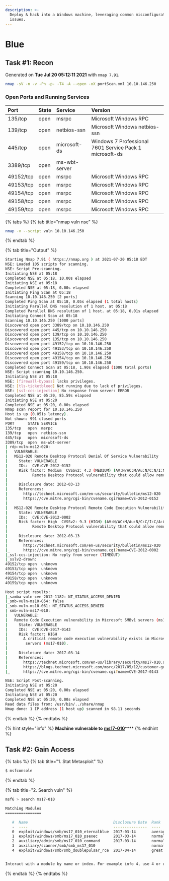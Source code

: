 ```yaml
---
description: >-
  Deploy & hack into a Windows machine, leveraging common misconfigurations
  issues.
---
```


# Blue

## Task \#1: Recon

Generated on **Tue Jul 20 05:12:11 2021** with `nmap 7.91`.

```bash
nmap -sV -n -v -Pn -p- -T4 -A --open -oX portScan.xml 10.10.146.250
```

### Open Ports and Running Services

| Port | State | Service | Version |
| :--- | :--- | :--- | :--- |
| 135/tcp | open | msrpc | Microsoft Windows RPC |
| 139/tcp | open | netbios-ssn | Microsoft Windows netbios-ssn |
| 445/tcp | open | microsoft-ds | Windows 7 Professional 7601 Service Pack 1 microsoft-ds |
| 3389/tcp | open | ms-wbt-server |  |
| 49152/tcp | open | msrpc | Microsoft Windows RPC |
| 49153/tcp | open | msrpc | Microsoft Windows RPC |
| 49154/tcp | open | msrpc | Microsoft Windows RPC |
| 49158/tcp | open | msrpc | Microsoft Windows RPC |
| 49159/tcp | open | msrpc | Microsoft Windows RPC |

{% tabs %}
{% tab title="nmap vuln nse" %}
```bash
nmap -v --script vuln 10.10.146.250
```
{% endtab %}

{% tab title="Output" %}
```bash
Starting Nmap 7.91 ( https://nmap.org ) at 2021-07-20 05:18 EDT
NSE: Loaded 105 scripts for scanning.
NSE: Script Pre-scanning.
Initiating NSE at 05:18
Completed NSE at 05:18, 10.00s elapsed
Initiating NSE at 05:18
Completed NSE at 05:18, 0.00s elapsed
Initiating Ping Scan at 05:18
Scanning 10.10.146.250 [2 ports]
Completed Ping Scan at 05:18, 0.05s elapsed (1 total hosts)
Initiating Parallel DNS resolution of 1 host. at 05:18
Completed Parallel DNS resolution of 1 host. at 05:18, 0.01s elapsed
Initiating Connect Scan at 05:18
Scanning 10.10.146.250 [1000 ports]
Discovered open port 3389/tcp on 10.10.146.250
Discovered open port 445/tcp on 10.10.146.250
Discovered open port 139/tcp on 10.10.146.250
Discovered open port 135/tcp on 10.10.146.250
Discovered open port 49152/tcp on 10.10.146.250
Discovered open port 49153/tcp on 10.10.146.250
Discovered open port 49158/tcp on 10.10.146.250
Discovered open port 49154/tcp on 10.10.146.250
Discovered open port 49159/tcp on 10.10.146.250
Completed Connect Scan at 05:18, 1.90s elapsed (1000 total ports)
NSE: Script scanning 10.10.146.250.
Initiating NSE at 05:18
NSE: [firewall-bypass] lacks privileges.
NSE: [tls-ticketbleed] Not running due to lack of privileges.
NSE: [ssl-ccs-injection] No response from server: ERROR
Completed NSE at 05:20, 85.59s elapsed
Initiating NSE at 05:20
Completed NSE at 05:20, 0.00s elapsed
Nmap scan report for 10.10.146.250
Host is up (0.051s latency).
Not shown: 991 closed ports
PORT      STATE SERVICE
135/tcp   open  msrpc
139/tcp   open  netbios-ssn
445/tcp   open  microsoft-ds
3389/tcp  open  ms-wbt-server
| rdp-vuln-ms12-020: 
|   VULNERABLE:
|   MS12-020 Remote Desktop Protocol Denial Of Service Vulnerability
|     State: VULNERABLE
|     IDs:  CVE:CVE-2012-0152
|     Risk factor: Medium  CVSSv2: 4.3 (MEDIUM) (AV:N/AC:M/Au:N/C:N/I:N/A:P)
|           Remote Desktop Protocol vulnerability that could allow remote attackers to cause a denial of service.
|           
|     Disclosure date: 2012-03-13
|     References:
|       http://technet.microsoft.com/en-us/security/bulletin/ms12-020
|       https://cve.mitre.org/cgi-bin/cvename.cgi?name=CVE-2012-0152
|   
|   MS12-020 Remote Desktop Protocol Remote Code Execution Vulnerability
|     State: VULNERABLE
|     IDs:  CVE:CVE-2012-0002
|     Risk factor: High  CVSSv2: 9.3 (HIGH) (AV:N/AC:M/Au:N/C:C/I:C/A:C)
|           Remote Desktop Protocol vulnerability that could allow remote attackers to execute arbitrary code on the targeted system.
|           
|     Disclosure date: 2012-03-13
|     References:
|       http://technet.microsoft.com/en-us/security/bulletin/ms12-020
|_      https://cve.mitre.org/cgi-bin/cvename.cgi?name=CVE-2012-0002
|_ssl-ccs-injection: No reply from server (TIMEOUT)
|_sslv2-drown: 
49152/tcp open  unknown
49153/tcp open  unknown
49154/tcp open  unknown
49158/tcp open  unknown
49159/tcp open  unknown

Host script results:
|_samba-vuln-cve-2012-1182: NT_STATUS_ACCESS_DENIED
|_smb-vuln-ms10-054: false
|_smb-vuln-ms10-061: NT_STATUS_ACCESS_DENIED
| smb-vuln-ms17-010: 
|   VULNERABLE:
|   Remote Code Execution vulnerability in Microsoft SMBv1 servers (ms17-010)
|     State: VULNERABLE
|     IDs:  CVE:CVE-2017-0143
|     Risk factor: HIGH
|       A critical remote code execution vulnerability exists in Microsoft SMBv1
|        servers (ms17-010).
|           
|     Disclosure date: 2017-03-14
|     References:
|       https://technet.microsoft.com/en-us/library/security/ms17-010.aspx
|       https://blogs.technet.microsoft.com/msrc/2017/05/12/customer-guidance-for-wannacrypt-attacks/
|_      https://cve.mitre.org/cgi-bin/cvename.cgi?name=CVE-2017-0143

NSE: Script Post-scanning.
Initiating NSE at 05:20
Completed NSE at 05:20, 0.00s elapsed
Initiating NSE at 05:20
Completed NSE at 05:20, 0.00s elapsed
Read data files from: /usr/bin/../share/nmap
Nmap done: 1 IP address (1 host up) scanned in 98.11 seconds

```
{% endtab %}
{% endtabs %}

{% hint style="info" %}
**Machine vulnerable to** [**ms17-010**](https://es.wikipedia.org/wiki/EternalBlue)\*\*\*\*
{% endhint %}

## Task \#2: Gain Access

{% tabs %}
{% tab title="1. Stat Metasploit" %}
```bash
$ msfconsole
```
{% endtab %}

{% tab title="2. Search vuln" %}
```bash
msf6 > search ms17-010

Matching Modules
================

   #  Name                                      Disclosure Date  Rank     Check  Description
   -  ----                                      ---------------  ----     -----  -----------
   0  exploit/windows/smb/ms17_010_eternalblue  2017-03-14       average  Yes    MS17-010 EternalBlue SMB Remote Windows Kernel Pool Corruption
   1  exploit/windows/smb/ms17_010_psexec       2017-03-14       normal   Yes    MS17-010 EternalRomance/EternalSynergy/EternalChampion SMB Remote Windows Code Execution
   2  auxiliary/admin/smb/ms17_010_command      2017-03-14       normal   No     MS17-010 EternalRomance/EternalSynergy/EternalChampion SMB Remote Windows Command Execution
   3  auxiliary/scanner/smb/smb_ms17_010                         normal   No     MS17-010 SMB RCE Detection
   4  exploit/windows/smb/smb_doublepulsar_rce  2017-04-14       great    Yes    SMB DOUBLEPULSAR Remote Code Execution


Interact with a module by name or index. For example info 4, use 4 or use exploit/windows/smb/smb_doublepulsar_rce

```
{% endtab %}
{% endtabs %}





